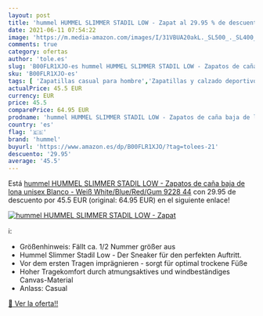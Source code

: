 ```yaml
---
layout: post
title: 'hummel HUMMEL SLIMMER STADIL LOW - Zapat al 29.95 % de descuento'
date: 2021-06-11 07:54:22
image: 'https://m.media-amazon.com/images/I/31VBUA20akL._SL500_._SL400_.jpg'
comments: true
category: ofertas
author: 'tole.es'
slug: 'B00FLR1XJO-es hummel HUMMEL SLIMMER STADIL LOW - Zapatos de caña baja de...'
sku: 'B00FLR1XJO-es'
tags: [ 'Zapatillas casual para hombre','Zapatillas y calzado deportivo para hombre','Zapatos','Zapatos para hombre','Zapatos y complementos','hummel','zapatos', ]
actualPrice: 45.5 EUR
currency: EUR
price: 45.5
comparePrice: 64.95 EUR
prodname: 'hummel HUMMEL SLIMMER STADIL LOW - Zapatos de caña baja de lona unisex  Blanco - Weiß  White/Blue/Red/Gum 9228   44'
country: 'es'
flag: '🇪🇸'
brand: 'hummel'
buyurl: 'https://www.amazon.es/dp/B00FLR1XJO/?tag=tolees-21'
descuento: '29.95'
average: '45.5'
---
```


Está [hummel HUMMEL SLIMMER STADIL LOW - Zapatos de caña baja de lona unisex  Blanco - Weiß  White/Blue/Red/Gum 9228   44](https://www.amazon.es/dp/B00FLR1XJO/?tag=tolees-21) con 29.95 de descuento por 45.5 EUR (original: 64.95 EUR) en el siguiente enlace!

[![hummel HUMMEL SLIMMER STADIL LOW - Zapat](https://m.media-amazon.com/images/I/31VBUA20akL._SL500_._SL400_.jpg)](https://www.amazon.es/dp/B00FLR1XJO/?tag=tolees-21)

ℹ️:

- Größenhinweis: Fällt ca. 1/2 Nummer größer aus
- Hummel Slimmer Stadil Low - Der Sneaker für den perfekten Auftritt.
- Vor dem ersten Tragen imprägnieren - sorgt für optimal trockene Füße
- Hoher Tragekomfort durch atmungsaktives und windbeständiges Canvas-Material
- Anlass: Casual

[🛒 Ver la oferta!!](https://www.amazon.es/dp/B00FLR1XJO/?tag=tolees-21)
